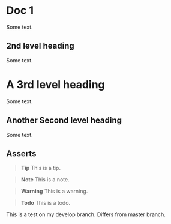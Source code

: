 # Doc 1

Some text. 

## 2nd level heading

Some text. 

# A 3rd level heading

Some text. 

## Another Second level heading

Some text. 

## Asserts

> **Tip** This is a tip.

<span></span>
> **Note** This is a note.

<span></span>
> **Warning** This is a warning.

<span></span>
> **Todo** This is a todo.


This is a test on my develop branch. Differs from master branch.